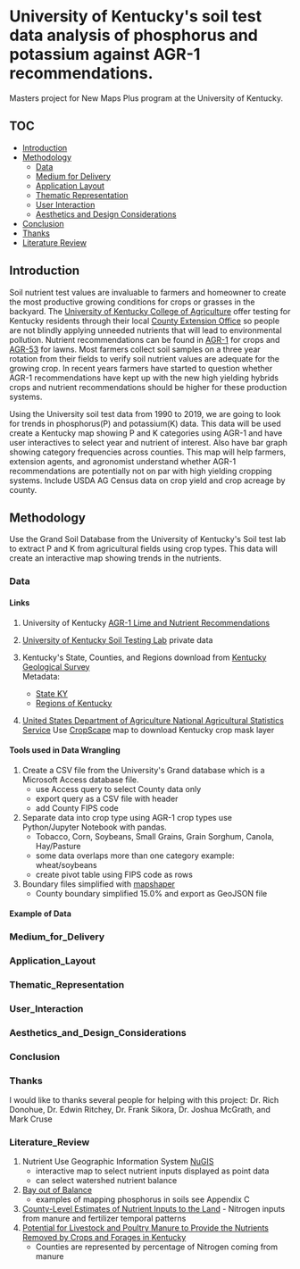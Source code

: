 # University of Kentucky's soil test data analysis of phosphorus and potassium against AGR-1 recommendations.
Masters project for New Maps Plus program at the University of Kentucky.

## TOC
- [Introduction](#introduction)
- [Methodology](#methodology)<br/>
     - [Data](#data)
     - [Medium for Delivery](#Medium_for_Delivery)
     - [Application Layout](#application_layout)
     - [Thematic Representation](#thematic_representation)
     - [User Interaction](#User_Interaction)
     - [Aesthetics and Design Considerations](#Aesthetics_and_Design_Considerations)
- [Conclusion](#conclusion)
- [Thanks](#thanks)
- [Literature Review](#literature_review)


## Introduction
Soil nutrient test values are invaluable to farmers and homeowner to create the most productive growing conditions for crops or grasses in the backyard. The [University of Kentucky College of Agriculture](http://www.rs.uky.edu/soil/TestingService.php) offer testing for Kentucky residents through their local [County Extension Office](http://extension.ca.uky.edu/county) so people are not blindly applying unneeded nutrients that will lead to environmental pollution. Nutrient recommendations can be found in [AGR-1](http://www2.ca.uky.edu/agcomm/pubs/agr/agr1/agr1.pdf) for crops and [AGR-53](http://www.uky.edu/WaterResources/FF/Nutrient%20Management/pdf/Lawn%20Fertilizer%20in%20Kentucky.pdf) for lawns. Most farmers collect soil samples on a three year rotation from their fields to verify soil nutrient values are adequate for the growing crop. In recent years farmers have started to question whether AGR-1 recommendations have kept up with the new high yielding hybrids crops and nutrient recommendations should be higher for these production systems. <br/>

Using the University soil test data from 1990 to 2019, we are going to look for trends in phosphorus(P) and potassium(K) data. This data will be used create a Kentucky map showing P and K categories using AGR-1 and have user interactives to select year and nutrient of interest. Also have bar graph showing category frequencies across counties. This map will help farmers, extension agents, and agronomist understand whether AGR-1 recommendations are potentially not on par with high yielding cropping systems. Include USDA AG Census data on crop yield and crop acreage by county.<br/>

## Methodology
Use the Grand Soil Database from the University of Kentucky's Soil test lab to extract P and K from agricultural fields using crop types. This data will create an interactive map showing trends in the nutrients.

### Data

#### Links
1. University of Kentucky [AGR-1 Lime and Nutrient Recommendations](http://www2.ca.uky.edu/agcomm/pubs/agr/agr1/agr1.pdf)

2. [University of Kentucky Soil Testing Lab](http://www.rs.uky.edu/soil/) private data

3. Kentucky's State, Counties, and Regions download from [Kentucky Geological Survey](https://www.uky.edu/KGS/gis/bounds.htm)<br />
    Metadata:
    *  [State KY](https://www.uky.edu/KGS/gis/ky.htm)
    *  [Regions of Kentucky](https://www.uky.edu/KGS/gis/regions.htm)

4. [United States Department of Agriculture National Agricultural Statistics Service](https://www.nass.usda.gov/Data_and_Statistics/index.php)
Use [CropScape](https://nassgeodata.gmu.edu/CropScape/) map to download Kentucky crop mask layer

#### Tools used in Data Wrangling
1. Create a CSV file from the University's Grand database which is a Microsoft Access database file.
    - use Access query to select County data only
    - export query as a CSV file with header
    - add County FIPS code
2. Separate data into crop type using AGR-1 crop types use Python/Jupyter Notebook with pandas.
    - Tobacco, Corn, Soybeans, Small Grains, Grain Sorghum, Canola, Hay/Pasture
    - some data overlaps more than one category example: wheat/soybeans
    - create pivot table using FIPS code as rows  
3. Boundary files simplified with [mapshaper](https://mapshaper.org/)
    * County boundary simplified 15.0% and export as GeoJSON file
#### Example of Data

### Medium_for_Delivery

### Application_Layout

### Thematic_Representation

### User_Interaction

### Aesthetics_and_Design_Considerations

### Conclusion
### Thanks
I would like to thanks several people for helping with this project: Dr. Rich Donohue, Dr. Edwin Ritchey, Dr. Frank Sikora, Dr. Joshua McGrath, and Mark Cruse


### Literature_Review
1. Nutrient Use Geographic Information System [NuGIS](http://nugis.ipni.net/About%20NuGIS/)
    - interactive map to select nutrient inputs displayed as point data
    - can select watershed nutrient balance
2. [Bay out of Balance](https://www.ewg.org/sites/default/files/report/bay_out_of_balance_full_report.pdf)
    -  examples of mapping phosphorus in soils see Appendix C
3.    [County-Level Estimates of Nutrient Inputs to the Land](https://pubs.usgs.gov/sir/2006/5012/pdf/sir2006_5012.pdf)
    - Nitrogen inputs from manure and fertilizer  temporal patterns
4. [Potential for Livestock and Poultry Manure to Provide the Nutrients Removed by Crops and Forages in Kentucky](http://www2.ca.uky.edu/agcomm/pubs/ip/ip57/ip57.pdf)
    - Counties are represented by percentage of Nitrogen coming from manure
